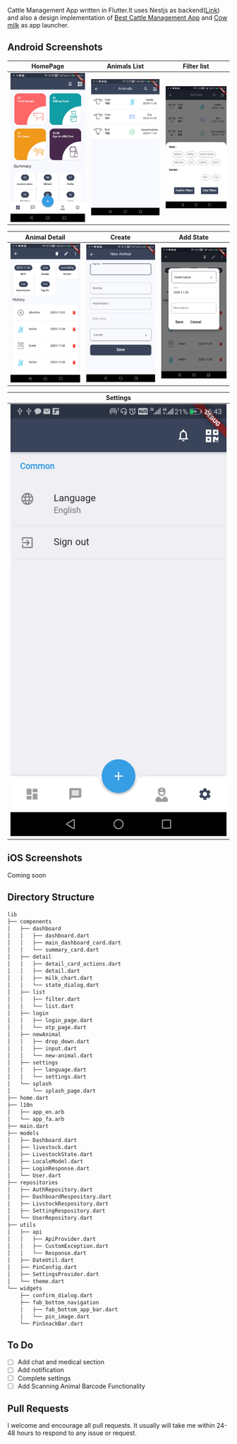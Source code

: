 Cattle Management App written in Flutter.It uses Nestjs as backend([Link](https://github.com/k2288/cattle-back)) and also a design implementation of [Best Cattle Management App](https://dribbble.com/shots/10497109-Best-Cattle-Management-App) and [Cow milk](https://dribbble.com/shots/13081526-Cow-milk) as app launcher.


## Android Screenshots

  HomePage                 |   Animals List        |  Filter list
:-------------------------:|:-------------------------:|:-------------------------:
![](https://github.com/k2288/cattle/blob/master/ss/flutter_01.png?raw=true)|![](https://github.com/k2288/cattle/blob/master/ss/flutter_02.png?raw=true)|![](https://github.com/k2288/cattle/blob/master/ss/flutter_05.png?raw=true)

  Animal Detail                 |   Create        |  Add State
:-------------------------:|:-------------------------:|:-------------------------:
![](https://github.com/k2288/cattle/blob/master/ss/flutter_03.png?raw=true)|![](https://github.com/k2288/cattle/blob/master/ss/flutter_06.png?raw=true)|![](https://github.com/k2288/cattle/blob/master/ss/flutter_07.png?raw=true)

  Settings               |             
:-------------------------:|
![](https://github.com/k2288/cattle/blob/master/ss/flutter_04.png?raw=true)|

## iOS Screenshots
Coming soon
## Directory Structure
```
lib
├── components
│   ├── dashboard
│   │   ├── dashboard.dart
│   │   ├── main_dashboard_card.dart
│   │   └── summary_card.dart
│   ├── detail
│   │   ├── detail_card_actions.dart
│   │   ├── detail.dart
│   │   ├── milk_chart.dart
│   │   └── state_dialog.dart
│   ├── list
│   │   ├── filter.dart
│   │   └── list.dart
│   ├── login
│   │   ├── login_page.dart
│   │   └── otp_page.dart
│   ├── newAnimal
│   │   ├── drop_down.dart
│   │   ├── input.dart
│   │   └── new-animal.dart
│   ├── settings
│   │   ├── language.dart
│   │   └── settings.dart
│   └── splash
│       └── splash_page.dart
├── home.dart
├── l10n
│   ├── app_en.arb
│   └── app_fa.arb
├── main.dart
├── models
│   ├── Dashboard.dart
│   ├── livestock.dart
│   ├── LivestockState.dart
│   ├── LocaleModel.dart
│   ├── LoginResponse.dart
│   └── User.dart
├── repositories
│   ├── AuthRepository.dart
│   ├── DashboardRespository.dart
│   ├── LivstockRespository.dart
│   ├── SettingRespository.dart
│   └── UserRepository.dart
├── utils
│   ├── api
│   │   ├── ApiProvider.dart
│   │   ├── CustomException.dart
│   │   └── Response.dart
│   ├── DateUtil.dart
│   ├── PinConfig.dart
│   ├── SettingsProvider.dart
│   └── theme.dart
└── widgets
    ├── confirm_dialog.dart
    ├── fab_bottom_navigation
    │   ├── fab_bottom_app_bar.dart
    │   └── pin_image.dart
    └── PinSnackBar.dart

```

## To Do
- [ ] Add chat and medical section
- [ ] Add notification
- [ ] Complete settings
- [ ] Add Scanning Animal Barcode Functionality

## Pull Requests

I welcome and encourage all pull requests. It usually will take me within 24-48 hours to respond to any issue or request.
